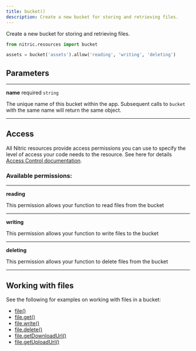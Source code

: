 ```yaml
---
title: bucket()
description: Create a new bucket for storing and retrieving files.
---
```


Create a new bucket for storing and retrieving files.

```python
from nitric.resources import bucket

assets = bucket('assets').allow('reading', 'writing', 'deleting')
```

## Parameters

---

**name** required `string`

The unique name of this bucket within the app. Subsequent calls to `bucket` with the same name will return the same object.

---

## Access

All Nitric resources provide access permissions you can use to specify the level of access your code needs to the resource. See here for details [Access Control documentation](../../../../access-control).

### Available permissions:

---

**reading**

This permission allows your function to read files from the bucket

---

**writing**

This permission allows your function to write files to the bucket

---

**deleting**

This permission allows your function to delete files from the bucket

---

## Working with files

See the following for examples on working with files in a bucket:

- [file()](./bucket-file.md)
- [file.get()](./bucket-file-get.md)
- [file.write()](./bucket-file-write.md)
- [file.delete()](./bucket-file-delete.md)
- [file.getDownloadUrl()](./bucket-file-downloadurl)
- [file.getUploadUrl()](./bucket-file-uploadurl)
